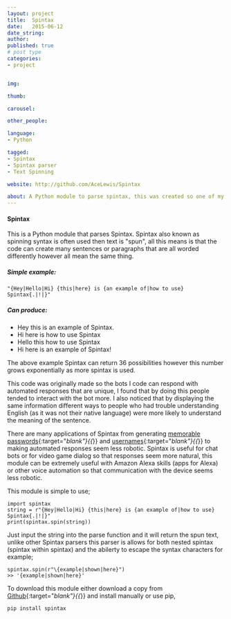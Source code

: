 ```yaml
---
layout: project
title:  Spintax
date:   2015-06-12
date_string:
author:
published: true
# post type
categories:
- project


img:

thumb:

carousel:

other_people:

language:
- Python

tagged:
- Spintax
- Spintax parser
- Text Spinning

website: http://github.com/AceLewis/Spintax

about: A Python module to parse spintax, this was created so one of my bots can send people messages that are not the same every time.
---
```

#### Spintax
This is a Python module that parses Spintax. Spintax also known as spinning syntax is often used then text is "spun", all this means is that the code can create many sentences or paragraphs that are all worded differently however all mean the same thing.

##### Simple example:
    "{Hey|Hello|Hi} {this|here} is {an example of|how to use} Spintax{.|!|}"

##### Can produce:
* Hey this is an example of Spintax.
* Hi here is how to use Spintax
* Hello this how to use Spintax
* Hi here is an example of Spintax!

The above example Spintax can return 36 possibilities however this number grows exponentially as more spintax is used.

This code was originally made so the bots I code can respond with automated responses that are unique, I found that by doing this people tended to interact with the bot more. I also noticed that by displaying the same information different ways to people who had trouble understanding English (as it was not their native language) were more likely to understand the meaning of the sentence.

There are many applications of Spintax from generating [memorable passwords](https://github.com/AceLewis/spintax/blob/master/examples/simple_password_generator.py){:target="_blank"}{{_}} and [usernames](https://github.com/AceLewis/spintax/blob/master/examples/super_hero_name_generator.py){:target="_blank"}{{_}} to making automated responses seem less robotic. Spintax is useful for chat bots or for video game dialog so that responses seem more natural, this module can be extremely useful with Amazon Alexa skills (apps for Alexa) or other voice automation so that communication with the device seems less robotic.

This module is simple to use;

    import spintax
    string = r"{Hey|Hello|Hi} {this|here} is {an example of|how to use} Spintax{.|!|}"
    print(spintax.spin(string))

Just input the string into the parse function and it will return the spun text, unlike other Spintax parsers this parser is allows for both nested spintax (spintax within spintax) and the abilerty to escape the syntax characters for example;

    spintax.spin(r"\{example|shown|here}")
    >> '{example|shown|here}'

To download this module either download a copy from [Github](https://github.com/AceLewis/Spintax){:target="_blank"}{{_}} and install manually or use pip,

    pip install spintax
